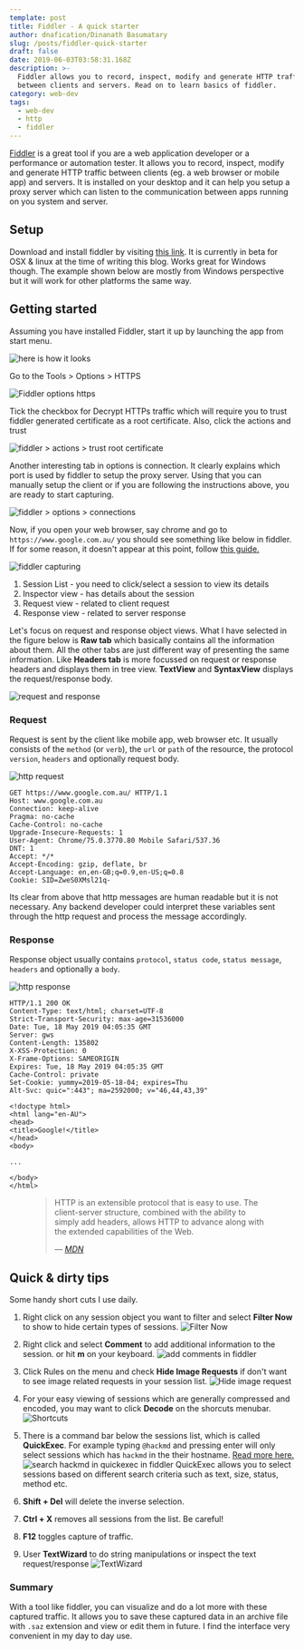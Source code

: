 ```yaml
---
template: post
title: Fiddler - A quick starter
author: dnafication/Dinanath Basumatary
slug: /posts/fiddler-quick-starter
draft: false
date: 2019-06-03T03:58:31.168Z
description: >-
  Fiddler allows you to record, inspect, modify and generate HTTP traffic
  between clients and servers. Read on to learn basics of fiddler.
category: web-dev
tags:
  - web-dev
  - http
  - fiddler
---
```

[Fiddler][1] is a great tool if you are a web application developer or a performance or automation tester. It allows you to record, inspect, modify and generate HTTP traffic between clients (eg. a web browser or mobile app) and servers. It is installed on your desktop and it can help you setup a proxy server which can listen to the communication between apps running on you system and server.

## Setup
Download and install fiddler by visiting [this link][2]. It is currently in beta for OSX & linux at the time of writing this blog. Works great for Windows though. The example shown below are mostly from Windows perspective but it will work for other platforms the same way.

## Getting started
Assuming you have installed Fiddler, start it up by launching the app from start menu. 

![here is how it looks][3]

Go to the Tools > Options > HTTPS 

![Fiddler options https][4]

Tick the checkbox for Decrypt HTTPs traffic which will require you to trust fiddler generated certificate as a root certificate. Also, click the actions and trust 

![fiddler > actions > trust root certificate][5] 

Another interesting tab in options is connection. It clearly explains which port is used by fiddler to setup the proxy server. Using that you can manually setup the client or if you are following the instructions above, you are ready to start capturing.

![fiddler > options > connections][6] 

Now, if you open your web browser, say chrome and go to `https://www.google.com.au/` you should see something like below in fiddler. If for some reason, it doesn't appear at this point, follow [this guide.][7]

![fiddler capturing][8]

1. Session List - you need to click/select a session to view its details
2. Inspector view - has details about the session
3. Request view - related to client request
4. Response view - related to server response

Let's focus on request and response object views. What I have selected in the figure below is __Raw tab__ which basically contains all the information about them. All the other tabs are just different way of presenting the same information. Like __Headers tab__ is more focussed on request or response headers and displays them in tree view. __TextView__ and __SyntaxView__ displays the request/response body.

![request and response](//images.ctfassets.net/yvcmf0lc3wc3/7LU2nIZMpLfXkYeAAKrFId/04ba918d20bd17e6d07a0c2a7fdd1a64/image.png)

### Request

Request is sent by the client like mobile app, web browser etc. It usually consists of the `method` (or `verb`), the `url` or `path` of the resource, the protocol `version`, `headers` and optionally request body.

![http request](//images.ctfassets.net/yvcmf0lc3wc3/47GAmW6tTl0CtJpmT8jtaq/91d341c3490c4c65a3af4238546d68b6/image.png)

``` http
GET https://www.google.com.au/ HTTP/1.1
Host: www.google.com.au
Connection: keep-alive
Pragma: no-cache
Cache-Control: no-cache
Upgrade-Insecure-Requests: 1
User-Agent: Chrome/75.0.3770.80 Mobile Safari/537.36
DNT: 1
Accept: */*
Accept-Encoding: gzip, deflate, br
Accept-Language: en,en-GB;q=0.9,en-US;q=0.8
Cookie: SID=ZweS0XMsl21q-
```

Its clear from above that http messages are human readable but it is not necessary. Any backend developer could interpret these variables sent through the http request and process the message accordingly. 

### Response

Response object usually contains `protocol`, `status code`, `status message`, `headers` and optionally a `body`.

![http response](//images.ctfassets.net/yvcmf0lc3wc3/tSOPYByyE9apR2lQduBFi/fcb4a8f2c9416def90a89e0f0a832858/image.png)

``` http
HTTP/1.1 200 OK
Content-Type: text/html; charset=UTF-8
Strict-Transport-Security: max-age=31536000
Date: Tue, 18 May 2019 04:05:35 GMT
Server: gws
Content-Length: 135802
X-XSS-Protection: 0
X-Frame-Options: SAMEORIGIN
Expires: Tue, 18 May 2019 04:05:35 GMT
Cache-Control: private
Set-Cookie: yummy=2019-05-18-04; expires=Thu
Alt-Svc: quic=":443"; ma=2592000; v="46,44,43,39"

<!doctype html>
<html lang="en-AU">
<head>
<title>Google!</title>
</head>
<body>

...

</body>
</html>
```

<figure>
	<blockquote>
		<p>HTTP is an extensible protocol that is easy to use. The client-server structure, combined with the ability to simply add headers, allows HTTP to advance along with the extended capabilities of the Web.</p>
		<footer>
			<cite>— <a target="_blank" href="https://developer.mozilla.org/en-US/docs/Web/HTTP/Overview">MDN</a></cite>
		</footer>
	</blockquote>
</figure>

## Quick & dirty tips
Some handy short cuts I use daily.

1. Right click on any session object you want to filter and select __Filter Now__ to show to hide certain types of sessions. ![Filter Now](https://i.imgur.com/BQ9nOW7.png)

2. Right click and select __Comment__ to add additional information to the session. or hit __m__ on your keyboard. ![add comments in fiddler](https://i.imgur.com/aypSrbs.png)

3. Click Rules on the menu and check __Hide Image Requests__ if don't want to see image related requests in your session list. ![Hide image request](https://i.imgur.com/KNLazvn.png)

4. For your easy viewing of sessions which are generally compressed and encoded, you may want to click __Decode__ on the shorcuts menubar. ![Shortcuts](https://i.imgur.com/mMUNq70.png)

5. There is a command bar below the sessions list, which is called __QuickExec__. For example typing `@hackmd` and pressing enter will only select sessions which has `hackmd` in the their hostname. [Read more here.](https://docs.telerik.com/fiddler/knowledgebase/quickexec) ![search hackmd in quickexec in fiddler](https://i.imgur.com/INDVmWT.png) QuickExec allows you to select sessions based on different search criteria such as text, size, status, method etc.

6. __Shift + Del__ will delete the inverse selection.

7. __Ctrl + X__ removes all sessions from the list. Be careful!

8. __F12__ toggles capture of traffic.

9. User __TextWizard__ to do string manipulations or inspect the text request/response ![TextWizard](https://i.imgur.com/4cj2ZR0.png)

### Summary
With a tool like fiddler, you can visualize and do a lot more with these captured traffic. It allows you to save these captured data in an archive file with `.saz` extension and view or edit them in future. I find the interface very convenient in my day to day use. 


[1]: https://www.telerik.com/fiddler "Fiddler"
[2]: https://www.telerik.com/download/fiddler "Download Fiddler"
[3]: //images.ctfassets.net/yvcmf0lc3wc3/52GCxGjqtyN0q7f0RLlTjX/0680e32b90af08fb72c75239d2a18ae2/image.png
[4]: //images.ctfassets.net/yvcmf0lc3wc3/2is6SOxAts4p0DjRLw7obN/8e6591d6edae202982620bdc6ecf086a/image.png
[5]: //images.ctfassets.net/yvcmf0lc3wc3/kJLBhzAtqjv4cgqqaZfpb/f63169b779e0b1b7bc99787c1510eb4b/image.png
[6]: //images.ctfassets.net/yvcmf0lc3wc3/78daKte0SepO53GPgZ63hT/6dcf4cb00b553b425ffe80cedfdb5857/image.png
[7]: https://docs.telerik.com/fiddler/Observe-Traffic/Tasks/CaptureWebTraffic
[8]: //images.ctfassets.net/yvcmf0lc3wc3/6gBoIzjS3g0GyJbf7lIPaf/f38568b43d14c17f40730d97e78d437d/image.png

